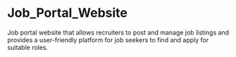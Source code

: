 # Job_Portal_Website
Job portal website that allows recruiters to post and manage job listings and provides a user-friendly platform for job seekers to find and apply for suitable roles.
